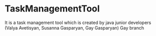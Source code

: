 # TaskManagementTool
It is a task management tool which is created by java junior developers (Valya Avetisyan, Susanna Gasparyan, Gay Gasparyan)
Gay branch
